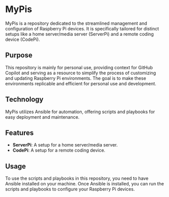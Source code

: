 # MyPis

MyPis is a repository dedicated to the streamlined management and configuration of Raspberry Pi devices. It is specifically tailored for distinct setups like a home server/media server (ServerPi) and a remote coding device (CodePi).

## Purpose

This repository is mainly for personal use, providing context for GitHub Copilot and serving as a resource to simplify the process of customizing and updating Raspberry Pi environments. The goal is to make these environments replicable and efficient for personal use and development.

## Technology

MyPis utilizes Ansible for automation, offering scripts and playbooks for easy deployment and maintenance.

## Features

- **ServerPi**: A setup for a home server/media server.
- **CodePi**: A setup for a remote coding device.

## Usage

To use the scripts and playbooks in this repository, you need to have Ansible installed on your machine. Once Ansible is installed, you can run the scripts and playbooks to configure your Raspberry Pi devices.
